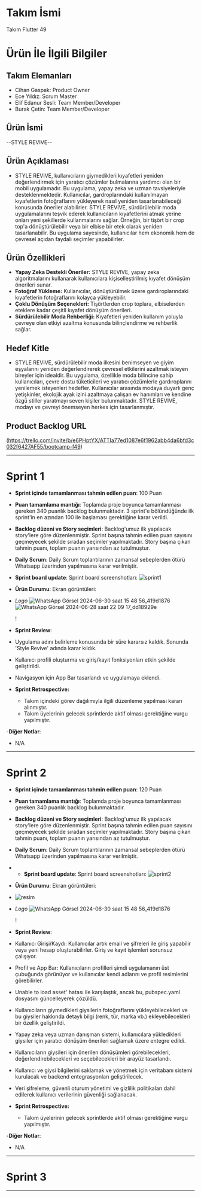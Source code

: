 # **Takım İsmi**

Takım Flutter 49

# Ürün İle İlgili Bilgiler

## Takım Elemanları

- Cihan Gaspak: Product Owner
- Ece Yıldız: Scrum Master
- Elif Edanur Sesli: Team Member/Developer
- Burak Çetin: Team Member/Developer

## Ürün İsmi

--STYLE REVIVE--

## Ürün Açıklaması

- STYLE REVIVE, kullanıcıların giymedikleri kıyafetleri yeniden değerlendirmek için yaratıcı çözümler bulmalarına yardımcı olan bir mobil uygulamadır. Bu uygulama, yapay zeka ve uzman tavsiyeleriyle desteklenmektedir. Kullanıcılar, gardroplarındaki kullanılmayan kıyafetlerin fotoğraflarını yükleyerek nasıl yeniden tasarlanabileceği konusunda öneriler alabilirler.
  STYLE REVIVE, sürdürülebilir moda uygulamalarını teşvik ederek kullanıcıların kıyafetlerini atmak yerine onları yeni şekillerde kullanmalarını sağlar. Örneğin, bir tişört bir crop top'a dönüştürülebilir veya bir elbise bir etek olarak yeniden tasarlanabilir. Bu uygulama sayesinde, kullanıcılar hem ekonomik hem de çevresel açıdan faydalı seçimler yapabilirler.

## Ürün Özellikleri

- **Yapay Zeka Destekli Öneriler:** STYLE REVIVE, yapay zeka algoritmalarını kullanarak kullanıcılara kişiselleştirilmiş kıyafet dönüşüm önerileri sunar.
- **Fotoğraf Yükleme:** Kullanıcılar, dönüştürülmek üzere gardıroplarındaki kıyafetlerin fotoğraflarını kolayca yükleyebilir.
- **Çoklu Dönüşüm Seçenekleri:** Tişörtlerden crop toplara, elbiselerden eteklere kadar çeşitli kıyafet dönüşüm önerileri.
- **Sürdürülebilir Moda Rehberliği:** Kıyafetleri yeniden kullanım yoluyla çevreye olan etkiyi azaltma konusunda bilinçlendirme ve rehberlik sağlar.

## Hedef Kitle

- STYLE REVIVE, sürdürülebilir moda ilkesini benimseyen ve giyim eşyalarını yeniden değerlendirerek çevresel etkilerini azaltmak isteyen bireyler için idealdir. Bu uygulama, özellikle moda bilincine sahip kullanıcıları, çevre dostu tüketicileri ve yaratıcı çözümlerle gardıroplarını yenilemek isteyenleri hedefler. Kullanıcılar arasında modaya duyarlı genç yetişkinler, ekolojik ayak izini azaltmaya çalışan ev hanımları ve kendine özgü stiller yaratmayı seven kişiler bulunmaktadır. STYLE REVIVE, modayı ve çevreyi önemseyen herkes için tasarlanmıştır.

## Product Backlog URL

(https://trello.com/invite/b/e6PHptYX/ATTIa77ed1087e6f1962abb4da6bfd3c032f6427AF55/bootcamp-f49)

---

# Sprint 1

- **Sprint içinde tamamlanması tahmin edilen puan**: 100 Puan

- **Puan tamamlama mantığı**: Toplamda proje boyunca tamamlanması gereken 340 puanlık backlog bulunmaktadır. 3 sprint'e bölündüğünde ilk sprint'in en azından 100 ile başlaması gerektiğine karar verildi.

- **Backlog düzeni ve Story seçimleri**: Backlog'umuz ilk yapılacak story'lere göre düzenlenmiştir. Sprint başına tahmin edilen puan sayısını geçmeyecek şekilde sıradan seçimler yapılmaktadır. Story başına çıkan tahmin puanı, toplam puanın yarısından az tutulmuştur.



- **Daily Scrum**: Daily Scrum toplantılarının zamansal sebeplerden ötürü Whatsapp üzerinden yapılmasına karar verilmiştir. 
- **Sprint board update**: Sprint board screenshotları: ![sprint1](https://github.com/ece-yldz/Flutter-49/assets/170043289/9016f2f0-a118-45c7-9046-52a3735ce967)


- **Ürün Durumu**: Ekran görüntüleri:
- *Logo*
  ![WhatsApp Görsel 2024-06-30 saat 15 48 56_419d1876](https://github.com/ece-yldz/Flutter-49/assets/170043289/438d9f46-8712-4fd4-806e-0abf7b9cc954)
  ![WhatsApp Görsel 2024-06-28 saat 22 09 17_dd18929e](https://github.com/ece-yldz/Flutter-49/assets/170043289/25acc786-5266-49d5-bd71-f7d12e6b0242)


  !
- **Sprint Review**:
- Uygulama adını belirleme konusunda bir süre kararsız kaldık. Sonunda 'Style Revive' adında karar kıldık.
- Kullanıcı profili oluşturma ve giriş/kayıt fonksiyonları etkin şekilde geliştirildi.
- Navigasyon için App Bar tasarlandı ve uygulamaya eklendi.


- **Sprint Retrospective:**
  - Takım içindeki görev dağılımıyla ilgili düzenleme yapılması kararı alınmıştır.
  - Takım üyelerinin gelecek sprintlerde aktif olması gerektiğine vurgu yapılmıştır.

-**Diğer Notlar**:
- N/A

---

# Sprint 2

- **Sprint içinde tamamlanması tahmin edilen puan**: 120 Puan

- **Puan tamamlama mantığı**: Toplamda proje boyunca tamamlanması gereken 340 puanlık backlog bulunmaktadır.  
- **Backlog düzeni ve Story seçimleri**: Backlog'umuz ilk yapılacak story'lere göre düzenlenmiştir. Sprint başına tahmin edilen puan sayısını geçmeyecek şekilde sıradan seçimler yapılmaktadır. Story başına çıkan tahmin puanı, toplam puanın yarısından az tutulmuştur.



- **Daily Scrum**: Daily Scrum toplantılarının zamansal sebeplerden ötürü Whatsapp üzerinden yapılmasına karar verilmiştir. 
- - **Sprint board update**: Sprint board screenshotları: ![sprint2](https://github.com/user-attachments/assets/4e023ca9-b519-438b-8d39-b694fedbe48b)



- **Ürün Durumu**: Ekran görüntüleri:
- ![resim](https://github.com/user-attachments/assets/1d526e62-7784-411e-a945-b4db3c916450)
- *Logo*
  ![WhatsApp Görsel 2024-06-30 saat 15 48 56_419d1876](https://github.com/ece-yldz/Flutter-49/assets/170043289/438d9f46-8712-4fd4-806e-0abf7b9cc954)
  



  !
- **Sprint Review**:
- Kullanıcı Girişi/Kaydı: Kullanıcılar artık email ve şifreleri ile giriş yapabilir veya yeni hesap oluşturabilirler. Giriş ve kayıt işlemleri sorunsuz çalışıyor.
- Profil ve App Bar: Kullanıcıların profilleri şimdi uygulamanın üst çubuğunda görünüyor ve kullanıcılar kendi adlarını ve profil resimlerini görebilirler.
- Unable to load asset' hatası ile karşılaştık, ancak bu, pubspec.yaml dosyasını güncelleyerek çözüldü.
- Kullanıcıların giymedikleri giysilerin fotoğraflarını yükleyebilecekleri ve bu giysiler hakkında detaylı bilgi (renk, tür, marka vb.) ekleyebilecekleri bir özellik geliştirildi.
- Yapay zeka veya uzman danışman sistemi, kullanıcılara yükledikleri giysiler için yaratıcı dönüşüm önerileri sağlamak üzere entegre edildi.
- Kullanıcıların giysileri için önerilen dönüşümleri görebilecekleri, değerlendirebilecekleri ve seçebilecekleri bir arayüz tasarlandı.
- Kullanıcı ve giysi bilgilerini saklamak ve yönetmek için veritabanı sistemi kurulacak ve backend entegrasyonları geliştirilecek.
- Veri şifreleme, güvenli oturum yönetimi ve gizlilik politikaları dahil edilerek kullanıcı verilerinin güvenliği sağlanacak.


- **Sprint Retrospective:**
  - Takım üyelerinin gelecek sprintlerde aktif olması gerektiğine vurgu yapılmıştır.

-**Diğer Notlar**:
- N/A

---

# Sprint 3

---
